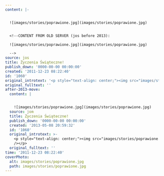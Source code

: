 ```yaml
---
content: |-


  ![images/stories/poprawione.jpg](images/stories/poprawione.jpg)


  <!--CONTENT FROM OLD SERVER (jos before 2013): 

  ![images/stories/poprawione.jpg](images/stories/poprawione.jpg)

  -->
source: jos
title: Życzenia Świąteczne!
publish_down: '0000-00-00 00:00:00'
created: '2011-12-23 08:22:40'
id: '1060'
original_introtext: '<p style="text-align: center;"><img src="images/stories/poprawione.jpg" /></p>'
original_fulltext: ''
after-2013-move:
  content: |


    ![images/stories/poprawione.jpg](images/stories/poprawione.jpg)
  source: jom
  title: Życzenia Świąteczne!
  publish_down: '0000-00-00 00:00:00'
  created: '2013-05-08 20:59:32'
  id: '1060'
  original_introtext: >-
    <p style="text-align: center;"><img src="images/stories/poprawione.jpg"
    /></p>
  original_fulltext: ''
time: '2011-12-23 08:22:40'
coverPhoto:
  alt: images/stories/poprawione.jpg
  path: images/stories/poprawione.jpg
---
```

<!--CONTENT FROM OLD SERVER (jos before 2013): 



-->

<!--{{json:{"created_date":"2011-12-23 08:22:40","publish_down":"0000-00-00 00:00:00","id":"1060"}}}-->